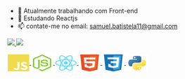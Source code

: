 

- 🔭 Atualmente trabalhando com Front-end
- 🌱 Estudando Reactjs
- 📫 contate-me no email: samuel.batistela11@gmail.com

<div>
  <a href="https://github.com/SamuelBatis">
  <img height="150em" src="https://github-readme-stats.vercel.app/api?username=SamuelBatis&show_icons=true&theme=onedark&include_all_commits=true&count_private=true"/>
  <img height="150em" src="https://github-readme-stats.vercel.app/api/top-langs/?username=SamuelBatis&layout=compact&langs_count=7&theme=onedark"/>
</div>
  <div style="display: inline_block"><br>
  <img align="center" height="40" width="50" src="https://raw.githubusercontent.com/devicons/devicon/master/icons/javascript/javascript-plain.svg">
  <img align="center" height="40" width="50" src="https://raw.githubusercontent.com/devicons/devicon/master/icons/nodejs/nodejs-original.svg"> 
  <img align="center" height="40" width="50" src="https://raw.githubusercontent.com/devicons/devicon/master/icons/react/react-original.svg">
  <img align="center" height="40" width="50" src="https://raw.githubusercontent.com/devicons/devicon/master/icons/html5/html5-original.svg">
  <img align="center" height="40" width="50" src="https://raw.githubusercontent.com/devicons/devicon/master/icons/css3/css3-original.svg">
  <img align="center" height="40" width="50" src="https://raw.githubusercontent.com/devicons/devicon/master/icons/python/python-original.svg">
</div>
  
